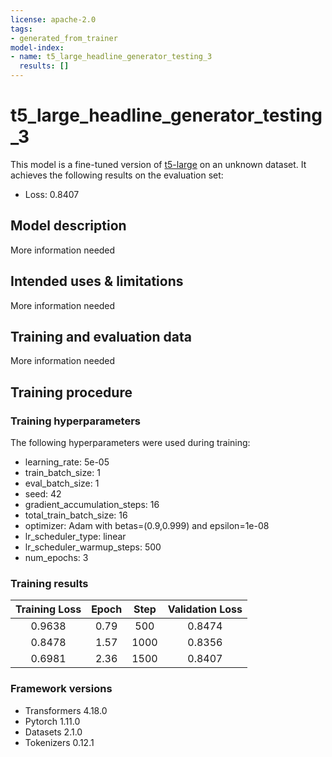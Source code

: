 ```yaml
---
license: apache-2.0
tags:
- generated_from_trainer
model-index:
- name: t5_large_headline_generator_testing_3
  results: []
---
```


<!-- This model card has been generated automatically according to the information the Trainer had access to. You
should probably proofread and complete it, then remove this comment. -->

# t5_large_headline_generator_testing_3

This model is a fine-tuned version of [t5-large](https://huggingface.co/t5-large) on an unknown dataset.
It achieves the following results on the evaluation set:
- Loss: 0.8407

## Model description

More information needed

## Intended uses & limitations

More information needed

## Training and evaluation data

More information needed

## Training procedure

### Training hyperparameters

The following hyperparameters were used during training:
- learning_rate: 5e-05
- train_batch_size: 1
- eval_batch_size: 1
- seed: 42
- gradient_accumulation_steps: 16
- total_train_batch_size: 16
- optimizer: Adam with betas=(0.9,0.999) and epsilon=1e-08
- lr_scheduler_type: linear
- lr_scheduler_warmup_steps: 500
- num_epochs: 3

### Training results

| Training Loss | Epoch | Step | Validation Loss |
|:-------------:|:-----:|:----:|:---------------:|
| 0.9638        | 0.79  | 500  | 0.8474          |
| 0.8478        | 1.57  | 1000 | 0.8356          |
| 0.6981        | 2.36  | 1500 | 0.8407          |


### Framework versions

- Transformers 4.18.0
- Pytorch 1.11.0
- Datasets 2.1.0
- Tokenizers 0.12.1
